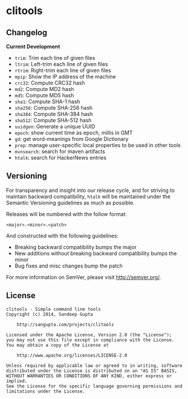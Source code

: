 clitools
========

Changelog
---------

**Current Development**

* `trim`: Trim each line of given files
* `ltrim`: Left-trim each line of given files
* `rtrim`: Right-trim each line of given files
* `mpip`: Show the IP address of the machine
* `crc32`: Compute CRC32 hash
* `md2`: Compute MD2 hash
* `md5`: Compute MD5 hash
* `sha1`: Compute SHA-1 hash
* `sha256`: Compute SHA-256 hash
* `sha384`: Compute SHA-384 hash
* `sha512`: Compute SHA-512 hash
* `uuidgen`: Generate a unique UUID
* `epoch`: show current time as epoch, millis in GMT
* `gd`: get word-meanings from Google Dictionary
* `prop`: manage user-specific local properties to be used in other tools
* `mvnsearch`: search for maven artifacts
* `htalk`: search for HackerNews entries

Versioning
----------

For transparency and insight into our release cycle, and for striving to maintain backward compatibility, 
`htalk` will be maintained under the Semantic Versioning guidelines as much as possible.

Releases will be numbered with the follow format:

`<major>.<minor>.<patch>`

And constructed with the following guidelines:

* Breaking backward compatibility bumps the major
* New additions without breaking backward compatibility bumps the minor
* Bug fixes and misc changes bump the patch

For more information on SemVer, please visit http://semver.org/.

License
-------
	
```
clitools - Simple command line tools
Copyright (c) 2014, Sandeep Gupta

	http://sangupta.com/projects/clitools

Licensed under the Apache License, Version 2.0 (the "License");
you may not use this file except in compliance with the License.
You may obtain a copy of the License at

	http://www.apache.org/licenses/LICENSE-2.0

Unless required by applicable law or agreed to in writing, software
distributed under the License is distributed on an "AS IS" BASIS,
WITHOUT WARRANTIES OR CONDITIONS OF ANY KIND, either express or implied.
See the License for the specific language governing permissions and
limitations under the License.
```
